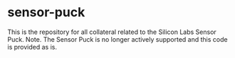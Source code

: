 # sensor-puck

This is the repository for all collateral related to the Silicon Labs Sensor Puck. Note. The Sensor Puck is no longer actively supported and this code is provided as is.
